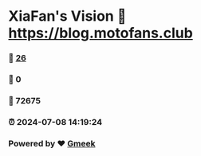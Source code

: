 # XiaFan's Vision :link: https://blog.motofans.club 
### :page_facing_up: [26](https://blog.motofans.club/tag.html) 
### :speech_balloon: 0 
### :hibiscus: 72675 
### :alarm_clock: 2024-07-08 14:19:24 
### Powered by :heart: [Gmeek](https://github.com/Meekdai/Gmeek)
